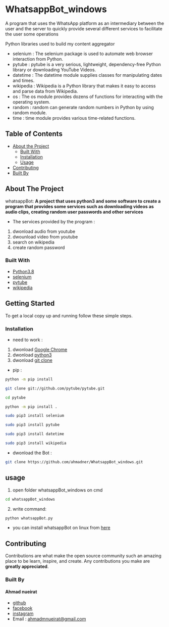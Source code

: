 # WhatsappBot_windows

A program that uses the WhatsApp platform as an intermediary between the user and the server
to quickly provide several different services to facilitate the user some operations

Python libraries used to build my content aggregator

* selenium : The selenium package is used to automate web browser interaction from Python.
* pytube : pytube is a very serious, lightweight, dependency-free Python library or downloading YouTube Videos.
* datetime : The datetime module supplies classes for manipulating dates and times.
* wikipedia : Wikipedia is a Python library that makes it easy to access and parse data from Wikipedia.
* os : The os module provides dozens of functions for interacting with the operating system.
* random : random can generate random numbers in Python by using random module. 
* time : time module provides various time-related functions.
<!-- TABLE OF CONTENTS -->
## Table of Contents

* [About the Project](#about-the-project)
  * [Built With](#built-with)
  * [Installation](#Installation)
  * [Usage](#usage)
* [Contributing](#contributing)
* [Built By](#built-By)
<!-- ABOUT THE PROJECT -->
## About The Project

whatsappBot:
**A project that uses python3 and some software to create a program that provides some services such as downloading videos as audio clips, creating random user passwords and other services**

* The services provided by the program :
1. dwonload audio from youtube
2. dwounload video from youtube
3. search on wikipedia
4. create random password

### Built With
* [Python3.8](https://www.python.org/)
* [selenium](https://pypi.org/project/selenium/)
* [pytube](https://pypi.org/project/pytube/)
* [wikipedia](https://pypi.org/project/wikipedia/)

<!-- GETTING STARTED -->
## Getting Started

To get a local copy up and running follow these simple steps.

### Installation
* need to work :

1. dwonload [Google Chrome](https://www.google.com/chrome/)
2. dwonload [python3](https://www.python.org/)
3. dwonload [git clone](https://git-scm.com/download/win)

* pip :

```sh
python -m pip install
```
```sh
git clone git://github.com/pytube/pytube.git
```
```sh
cd pytube
```
```sh
python -m pip install .
```
```sh
sudo pip3 install selenium
```
```sh
sudo pip3 install pytube
```
```sh
sudo pip3 install datetime
```
```sh
sudo pip3 install wikipedia
```
* dwonload the Bot :
```sh
git clone https://github.com/ahmadner/WhatsappBot_windows.git
```
## usage

1. open folder whatsappBot_windows on cmd 
```sh
cd whatsappBot_windows
```
2. write command:
```sh
python whatsappBot.py
```

* you can install whatsappBot on linux from [here](https://github.com/ahmadner/WhatsappBot)

## Contributing

Contributions are what make the open source community such an amazing place to be learn, inspire, and create. Any contributions you make are **greatly appreciated**.

### Built By
#### Ahmad nueirat
* [github](https://www.github.com/ahmadner)
* [facebook](https://www.facebook.com/ahmadner0/)
* [instagram](https://www.instagram.com/ahmad.ner_/)
* Email : ahmadmnueirat@gmail.com
